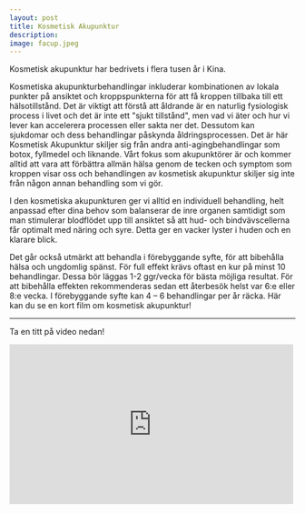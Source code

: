 ```yaml
---
layout: post
title: Kosmetisk Akupunktur
description:  
image: facup.jpeg
---
```




Kosmetisk akupunktur har bedrivets i flera tusen år i Kina.

Kosmetiska akupunkturbehandlingar inkluderar kombinationen av lokala punkter på ansiktet och kroppspunkterna för att få kroppen tillbaka till ett hälsotillstånd. Det är viktigt att förstå att åldrande är en naturlig fysiologisk process i livet och det är inte ett "sjukt tillstånd", men vad vi äter och hur vi lever kan accelerera processen eller sakta ner det. Dessutom kan sjukdomar och dess behandlingar påskynda åldringsprocessen. Det är här Kosmetisk Akupunktur skiljer sig från andra anti-agingbehandlingar som botox, fyllmedel och liknande. Vårt fokus som akupunktörer är och kommer alltid att vara att förbättra allmän hälsa genom de tecken och symptom som kroppen visar oss och behandlingen av kosmetisk akupunktur skiljer sig inte från någon annan behandling som vi gör.

I den kosmetiska akupunkturen ger vi alltid en individuell behandling, helt anpassad efter dina behov som balanserar de inre organen samtidigt som man stimulerar blodflödet upp till ansiktet så att hud- och bindvävscellerna får optimalt med näring och syre. Detta ger en vacker lyster i huden och en klarare blick.

Det går också utmärkt att behandla i förebyggande syfte, för att bibehålla hälsa och ungdomlig spänst. För full effekt krävs oftast en kur på minst 10 behandlingar. Dessa bör läggas 1-2 ggr/vecka för bästa möjliga resultat. För att bibehålla effekten rekommenderas sedan ett återbesök helst var 6:e eller 8:e vecka. I förebyggande syfte kan 4 – 6 behandlingar per år räcka. Här kan du se en kort film om kosmetisk akupunktur!

<hr/>

Ta en titt på video nedan!


<div class="embed-container">
  <iframe
      src="https://youtu.be/TSvOPYXZRX8{{ include.id }}"
      width="500"
      height="281"
      frameborder="0"
      webkitallowfullscreen
      mozallowfullscreen
      allowfullscreen>
  </iframe>
</div>
